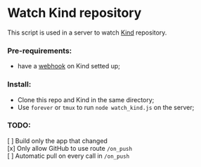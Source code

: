 # Watch Kind repository

This script is used in a server to watch [Kind](https://github.com/uwu-tech/Kind) repository.

### Pre-requirements:
- have a [webhook](https://docs.github.com/en/developers/webhooks-and-events/webhooks/about-webhooks) on Kind setted up;

### Install:
- Clone this repo and Kind in the same directory;
- Use `forever` or `tmux` to run `node watch_kind.js` on the server;

### TODO:
[ ] Build only the app that changed  
[x] Only allow GitHub to use route `/on_push`  
[ ] Automatic pull on every call in `/on_push`  
 

